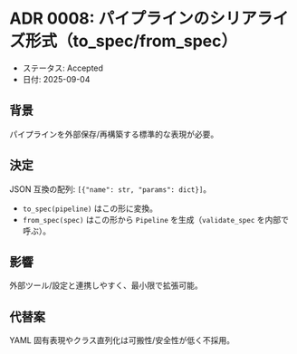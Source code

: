 # ADR 0008: パイプラインのシリアライズ形式（to_spec/from_spec）

- ステータス: Accepted
- 日付: 2025-09-04

## 背景
パイプラインを外部保存/再構築する標準的な表現が必要。

## 決定
JSON 互換の配列: `[{"name": str, "params": dict}]`。
- `to_spec(pipeline)` はこの形に変換。
- `from_spec(spec)` はこの形から `Pipeline` を生成（`validate_spec` を内部で呼ぶ）。

## 影響
外部ツール/設定と連携しやすく、最小限で拡張可能。

## 代替案
YAML 固有表現やクラス直列化は可搬性/安全性が低く不採用。

